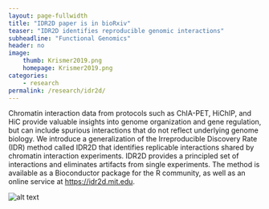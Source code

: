 ```yaml
---
layout: page-fullwidth
title: "IDR2D paper is in bioRxiv"
teaser: "IDR2D identifies reproducible genomic interactions"
subheadline: "Functional Genomics"
header: no
image:
    thumb: Krismer2019.png
    homepage: Krismer2019.png
categories:
    - research
permalink: /research/idr2d/
---
```



Chromatin interaction data from protocols such as ChIA-PET, HiChIP, and HiC provide valuable insights into genome organization and gene regulation, but can include spurious interactions that do not reflect underlying genome biology. We introduce a generalization of the Irreproducible Discovery Rate (IDR) method called IDR2D that identifies replicable interactions shared by chromatin interaction experiments. IDR2D provides a principled set of interactions and eliminates artifacts from single experiments. The method is available as a Bioconductor package for the R community, as well as an online service at https://idr2d.mit.edu.

![alt text]({{site.url}}/images/Krismer2019.png)